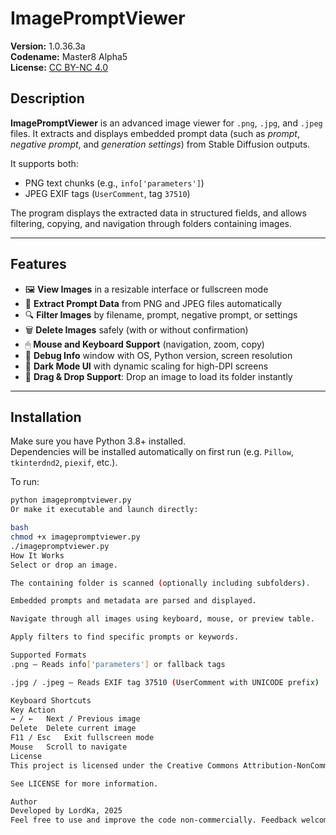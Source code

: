 # ImagePromptViewer

**Version:** 1.0.36.3a  
**Codename:** Master8 Alpha5  
**License:** [CC BY-NC 4.0](LICENSE)

## Description

**ImagePromptViewer** is an advanced image viewer for `.png`, `.jpg`, and `.jpeg` files. It extracts and displays embedded prompt data (such as *prompt*, *negative prompt*, and *generation settings*) from Stable Diffusion outputs.

It supports both:
- PNG text chunks (e.g., `info['parameters']`)
- JPEG EXIF tags (`UserComment`, tag `37510`)

The program displays the extracted data in structured fields, and allows filtering, copying, and navigation through folders containing images.

---

## Features

- 🖼 **View Images** in a resizable interface or fullscreen mode
- 🧠 **Extract Prompt Data** from PNG and JPEG files automatically
- 🔍 **Filter Images** by filename, prompt, negative prompt, or settings
- 🗑 **Delete Images** safely (with or without confirmation)
- 🖱 **Mouse and Keyboard Support** (navigation, zoom, copy)
- 🧰 **Debug Info** window with OS, Python version, screen resolution
- 🎨 **Dark Mode UI** with dynamic scaling for high-DPI screens
- 🧲 **Drag & Drop Support**: Drop an image to load its folder instantly

---

## Installation

Make sure you have Python 3.8+ installed.  
Dependencies will be installed automatically on first run (e.g. `Pillow`, `tkinterdnd2`, `piexif`, etc.).

To run:

```bash
python imagepromptviewer.py
Or make it executable and launch directly:

bash
chmod +x imagepromptviewer.py
./imagepromptviewer.py
How It Works
Select or drop an image.

The containing folder is scanned (optionally including subfolders).

Embedded prompts and metadata are parsed and displayed.

Navigate through all images using keyboard, mouse, or preview table.

Apply filters to find specific prompts or keywords.

Supported Formats
.png — Reads info['parameters'] or fallback tags

.jpg / .jpeg — Reads EXIF tag 37510 (UserComment with UNICODE prefix)

Keyboard Shortcuts
Key	Action
→ / ←	Next / Previous image
Delete	Delete current image
F11 / Esc	Exit fullscreen mode
Mouse	Scroll to navigate
License
This project is licensed under the Creative Commons Attribution-NonCommercial 4.0 International (CC BY-NC 4.0) license.

See LICENSE for more information.

Author
Developed by LordKa, 2025
Feel free to use and improve the code non-commercially. Feedback welcome!
